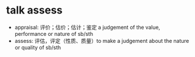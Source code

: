 # talk assess

- appraisal: 评价；估价；估计；鉴定 a judgement of the value, performance or nature of sb/sth
- assess: 评估，评定（性质、质量）to make a judgement about the nature or quality of sb/sth
